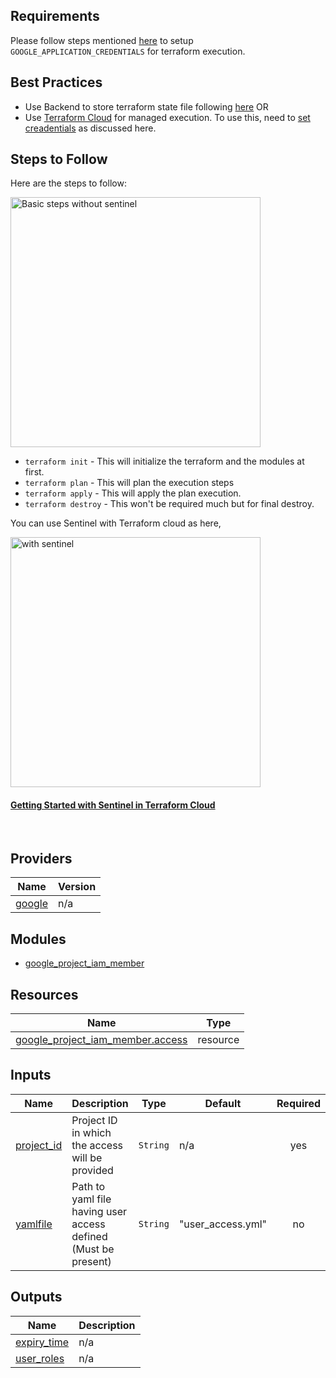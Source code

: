 
## Requirements

Please follow steps mentioned [here](https://registry.terraform.io/providers/hashicorp/google/latest/docs/guides/getting_started#adding-credentials) to setup `GOOGLE_APPLICATION_CREDENTIALS` for terraform execution.


## Best Practices
- Use Backend to store terraform state file following [here](https://www.terraform.io/docs/language/settings/backends/configuration.html)
OR
- Use [Terraform Cloud](https://www.terraform.io/cloud) for managed execution.
To use this, need to [set creadentials](https://www.terraform.io/docs/language/settings/backends/gcs.html#configuration-variables) as discussed here.


## Steps to Follow
Here are the steps to follow:

<img src="https://www.datocms-assets.com/2885/1566497750-tf-withoutsentinel.png?fit=max&q=80&w=1500" alt="Basic steps without sentinel" width="400px"/>

- `terraform init` - This will initialize the terraform and the modules at first.
- `terraform plan` - This will plan the execution steps
- `terraform apply` - This will apply the plan execution.
- `terraform destroy` - This won't be required much but for final destroy.

You can use Sentinel with Terraform cloud as here,

<img src="https://www.datocms-assets.com/2885/1566497760-tf-withsentinel.png?fit=max&q=80&w=1500" alt="with sentinel" width="400px"/>

#### [Getting Started with Sentinel in Terraform Cloud](https://www.hashicorp.com/blog/terraform-learn-getting-started-with-sentinel-in-terraform-cloud)

</br>

## Providers

| Name | Version |
|------|---------|
| <a name="provider_google"></a> [google](#provider\_google) | n/a |


## Modules

- [google_project_iam_member](https://registry.terraform.io/providers/hashicorp/google/latest/docs/resources/google_project_iam#google_project_iam_member)


## Resources

| Name | Type |
|------|------|
| [google_project_iam_member.access](https://registry.terraform.io/providers/hashicorp/google/latest/docs/resources/project_iam_member) | resource |


## Inputs

| Name | Description | Type | Default | Required |
|------|-------------|------|---------|:--------:|
| <a name="input_project_id"></a> [project\_id](#input\_project\_id) | Project ID in which the access will be provided | `String` | n/a | yes |
| <a name="input_yamlfile"></a> [yamlfile](#input\_yamlfile) | Path to yaml file having user access defined (Must be present) | `String` | "user\_access.yml" | no |


## Outputs

| Name | Description |
|------|-------------|
| <a name="output_expiry time"></a> [expiry\_time](#output\_expiry\_time) | n/a |
| <a name="output_user_roles"></a> [user\_roles](#output\_user\_roles) | n/a |
